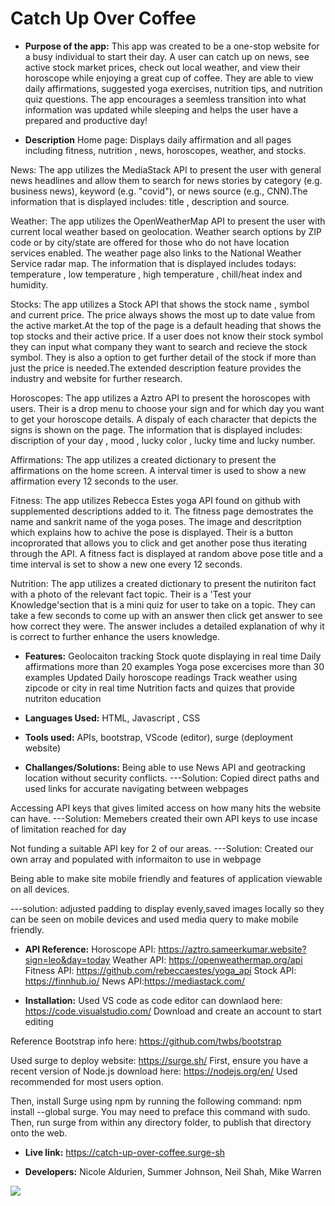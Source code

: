 # Catch Up Over Coffee
* **Purpose of the app:** 
 This app was created to be a one-stop website for a busy individual to start their day. A user can catch up on news, see active stock market prices, check out      local weather, and view their horoscope while enjoying a great cup of coffee. They are able to view daily affirmations, suggested yoga exercises, nutrition tips, and nutrition quiz questions. The app encourages a seemless transition into what information was updated while sleeping and helps the user have a prepared and productive day!

* **Description** 
Home page: Displays daily affirmation and all pages including fitness, nutrition , news, horoscopes, weather, and stocks.

News: The app utilizes the MediaStack API to present the user with general news headlines and allow them to search for news stories by category (e.g. business news), keyword (e.g. "covid"), or news source (e.g., CNN).The information that is displayed includes: title , description and source.

Weather: The app utilizes the OpenWeatherMap API to present the user with current local weather based on geolocation. Weather search options by ZIP code or by city/state are offered for those who do not have location services enabled. The weather page also links to the National Weather Service radar map. The information that is displayed includes todays: temperature , low temperature , high temperature , chill/heat index and humidity.

Stocks: The app utilizes a Stock API that shows the stock name , symbol and current price. The price always shows the most up to date value from the active market.At the top of the page is a default heading that shows the top stocks and their active price. If a user does not know their stock symbol they can input what company they want to search and recieve the stock symbol. They is also a option to get further detail of the stock if more than just the price is needed.The extended description feature provides the industry and website for further research.

Horoscopes: The app utilizes a Aztro API to present the horoscopes with users. Their is a drop menu to choose your sign and for which day you want to get your horoscope details. A dispaly of each character that depicts the signs is shown on the page. The information that is displayed includes: discription of your day , mood , lucky color , lucky time and lucky number. 

Affirmations: The app utilizes a created dictionary to present the affirmations on the home screen. A interval timer is used to show a new affirmation every 12 seconds to the user.

Fitness: The app utilizes Rebecca Estes yoga API found on github with supplemented descriptions added to it. The fitness page demostrates the name and sankrit name of the yoga poses. The image and descritption which explains how to achive the pose is displayed. Their is a button incoprorated that allows you to click and get another pose thus iterating through the API. A fitness fact is displayed at random above pose title and a time interval is set to show a new one every 12 seconds.

Nutrition: The app utilizes a created dictionary to present the nutiriton fact with a photo of the relevant fact topic. Their is a 'Test your Knowledge'section that is a mini quiz for user to take on a topic. They can take a few seconds to come up with an answer then click get answer to see how correct they were. The answer includes a detailed explanation of why it is correct to further enhance the users knowledge.

* **Features:**
Geolocaiton tracking
Stock quote displaying in real time
Daily affirmations more than 20 examples
Yoga pose excercises more than 30 examples
Updated Daily horoscope readings
Track weather using zipcode or city in real time 
Nutrition facts and quizes that provide nutriton education

* **Languages Used:**
HTML, Javascript , CSS

* **Tools used:**
APIs, bootstrap, VScode (editor), surge (deployment website)

* **Challanges/Solutions:**
Being able to use News API and geotracking location without security conflicts. 
---Solution: Copied direct paths and used links for accurate navigating between webpages

Accessing API keys that gives limited access on how many hits the website can have.
---Solution: Memebers created their own API keys to use incase of limitation reached for day

Not funding a suitable API key for 2 of our areas.
---Solution: Created our own array and populated with informaiton to use in webpage

Being able to make site mobile friendly and features of application viewable on all devices.

---solution: adjusted padding to display evenly,saved images locally so they can be seen on mobile devices 
and used media query to make mobile friendly.

* **API Reference:**
Horoscope API: https://aztro.sameerkumar.website?sign=leo&day=today
Weather API: https://openweathermap.org/api
Fitness API: https://github.com/rebeccaestes/yoga_api
Stock API: https://finnhub.io/
News API:https://mediastack.com/

* **Installation:**
Used VS code as code editor can downlaod here: https://code.visualstudio.com/
Download and create an account to start editing

Reference Bootstrap info here: https://github.com/twbs/bootstrap

Used surge to deploy website: https://surge.sh/
First, ensure you have a recent version of Node.js download here: https://nodejs.org/en/
Used recommended for most users option.

Then, install Surge using npm by running the following command: npm install --global surge. 
You may need to preface this command with sudo.
Then, run surge from within any directory folder, to publish that directory onto the web.

* **Live link:**
https://catch-up-over-coffee.surge-sh

* **Developers:**
Nicole Aldurien, Summer Johnson,  Neil Shah, Mike Warren


![](https://github.com/nicolealdurien/catch-up-over-coffee/blob/main/images/screenshot.png?raw=true)
